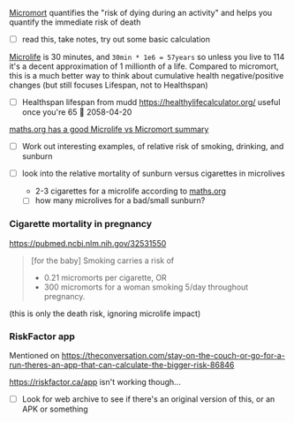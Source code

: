 [Micromort](https://en.wikipedia.org/wiki/Micromort) quantifies the "risk of dying during an activity" and helps you quantify the immediate risk of death
- [ ] read this, take notes, try out some basic calculation

[Microlife](https://en.wikipedia.org/wiki/Microlife) is 30 minutes, and `30min * 1e6 = 57years` so unless you live to 114 it's a decent approximation of 1 millionth of a life.
Compared to micromort, this is a much better way to think about cumulative health negative/positive changes (but still focuses Lifespan, not to Healthspan)
- [ ] Healthspan lifespan from mudd https://healthylifecalculator.org/ useful once you're 65 🛫 2058-04-20 


[maths.org has a good Microlife vs Micromort summary](https://plus.maths.org/content/understanding-uncertainty-microlives)
- [ ] Work out interesting examples, of relative risk of smoking, drinking, and sunburn 


- [ ] look into the relative mortality of sunburn versus cigarettes in microlives
	- 2-3 cigarettes for a microlife according to [maths.org](https://plus.maths.org/content/understanding-uncertainty-microlives)
	- [ ] how many microlives for a bad/small sunburn?

### Cigarette mortality in pregnancy
https://pubmed.ncbi.nlm.nih.gov/32531550
>\[for the baby\] Smoking carries a risk of 
>- 0.21 micromorts per cigarette, OR
>- 300 micromorts for a woman smoking 5/day throughout pregnancy.

(this is only the death risk, ignoring microlife impact)

### RiskFactor app
Mentioned on https://theconversation.com/stay-on-the-couch-or-go-for-a-run-theres-an-app-that-can-calculate-the-bigger-risk-86846

https://riskfactor.ca/app isn't working though...
- [ ] Look for web archive to see if there's an original version of this, or an APK or something
